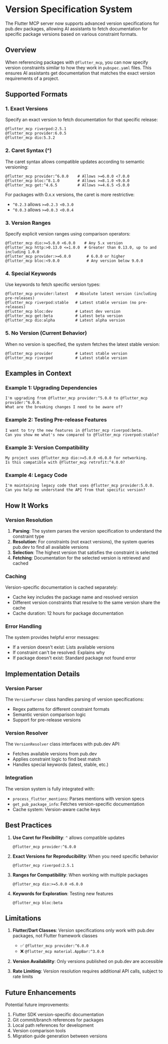 # Version Specification System

The Flutter MCP server now supports advanced version specifications for pub.dev packages, allowing AI assistants to fetch documentation for specific package versions based on various constraint formats.

## Overview

When referencing packages with `@flutter_mcp`, you can now specify version constraints similar to how they work in `pubspec.yaml` files. This ensures AI assistants get documentation that matches the exact version requirements of a project.

## Supported Formats

### 1. Exact Versions

Specify an exact version to fetch documentation for that specific release:

```
@flutter_mcp riverpod:2.5.1
@flutter_mcp provider:6.0.5
@flutter_mcp dio:5.3.2
```

### 2. Caret Syntax (^)

The caret syntax allows compatible updates according to semantic versioning:

```
@flutter_mcp provider:^6.0.0    # Allows >=6.0.0 <7.0.0
@flutter_mcp bloc:^8.1.0        # Allows >=8.1.0 <9.0.0
@flutter_mcp get:^4.6.5         # Allows >=4.6.5 <5.0.0
```

For packages with 0.x.x versions, the caret is more restrictive:
- `^0.2.3` allows `>=0.2.3 <0.3.0`
- `^0.0.3` allows `>=0.0.3 <0.0.4`

### 3. Version Ranges

Specify explicit version ranges using comparison operators:

```
@flutter_mcp dio:>=5.0.0 <6.0.0    # Any 5.x version
@flutter_mcp http:>0.13.0 <=1.0.0  # Greater than 0.13.0, up to and including 1.0.0
@flutter_mcp provider:>=6.0.0       # 6.0.0 or higher
@flutter_mcp bloc:<9.0.0            # Any version below 9.0.0
```

### 4. Special Keywords

Use keywords to fetch specific version types:

```
@flutter_mcp provider:latest   # Absolute latest version (including pre-releases)
@flutter_mcp riverpod:stable   # Latest stable version (no pre-releases)
@flutter_mcp bloc:dev          # Latest dev version
@flutter_mcp get:beta          # Latest beta version
@flutter_mcp dio:alpha         # Latest alpha version
```

### 5. No Version (Current Behavior)

When no version is specified, the system fetches the latest stable version:

```
@flutter_mcp provider          # Latest stable version
@flutter_mcp riverpod          # Latest stable version
```

## Examples in Context

### Example 1: Upgrading Dependencies

```
I'm upgrading from @flutter_mcp provider:^5.0.0 to @flutter_mcp provider:^6.0.0.
What are the breaking changes I need to be aware of?
```

### Example 2: Testing Pre-release Features

```
I want to try the new features in @flutter_mcp riverpod:beta.
Can you show me what's new compared to @flutter_mcp riverpod:stable?
```

### Example 3: Version Compatibility

```
My project uses @flutter_mcp dio:>=5.0.0 <6.0.0 for networking.
Is this compatible with @flutter_mcp retrofit:^4.0.0?
```

### Example 4: Legacy Code

```
I'm maintaining legacy code that uses @flutter_mcp provider:5.0.0.
Can you help me understand the API from that specific version?
```

## How It Works

### Version Resolution

1. **Parsing**: The system parses the version specification to understand the constraint type
2. **Resolution**: For constraints (not exact versions), the system queries pub.dev to find all available versions
3. **Selection**: The highest version that satisfies the constraint is selected
4. **Fetching**: Documentation for the selected version is retrieved and cached

### Caching

Version-specific documentation is cached separately:
- Cache key includes the package name and resolved version
- Different version constraints that resolve to the same version share the cache
- Cache duration: 12 hours for package documentation

### Error Handling

The system provides helpful error messages:
- If a version doesn't exist: Lists available versions
- If constraint can't be resolved: Explains why
- If package doesn't exist: Standard package not found error

## Implementation Details

### Version Parser

The `VersionParser` class handles parsing of version specifications:
- Regex patterns for different constraint formats
- Semantic version comparison logic
- Support for pre-release versions

### Version Resolver

The `VersionResolver` class interfaces with pub.dev API:
- Fetches available versions from pub.dev
- Applies constraint logic to find best match
- Handles special keywords (latest, stable, etc.)

### Integration

The version system is fully integrated with:
- `process_flutter_mentions`: Parses mentions with version specs
- `get_pub_package_info`: Fetches version-specific documentation
- Cache system: Version-aware cache keys

## Best Practices

1. **Use Caret for Flexibility**: `^` allows compatible updates
   ```
   @flutter_mcp provider:^6.0.0
   ```

2. **Exact Versions for Reproducibility**: When you need specific behavior
   ```
   @flutter_mcp riverpod:2.5.1
   ```

3. **Ranges for Compatibility**: When working with multiple packages
   ```
   @flutter_mcp dio:>=5.0.0 <6.0.0
   ```

4. **Keywords for Exploration**: Testing new features
   ```
   @flutter_mcp bloc:beta
   ```

## Limitations

1. **Flutter/Dart Classes**: Version specifications only work with pub.dev packages, not Flutter framework classes
   - ✅ `@flutter_mcp provider:^6.0.0`
   - ❌ `@flutter_mcp material.AppBar:^3.0.0`

2. **Version Availability**: Only versions published on pub.dev are accessible

3. **Rate Limiting**: Version resolution requires additional API calls, subject to rate limits

## Future Enhancements

Potential future improvements:
1. Flutter SDK version-specific documentation
2. Git commit/branch references for packages
3. Local path references for development
4. Version comparison tools
5. Migration guide generation between versions